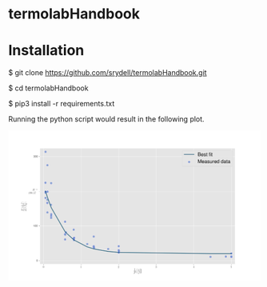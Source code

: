 # termolabHandbook

# Installation

$ git clone https://github.com/srydell/termolabHandbook.git

$ cd termolabHandbook

$ pip3 install -r requirements.txt

Running the python script would result in the following plot.

![alt text](nitrogenEnthalpy.png)
